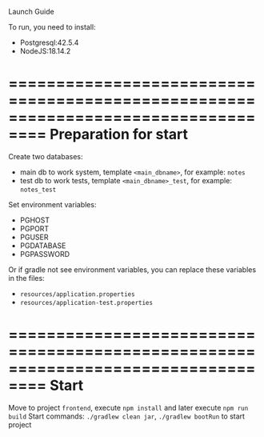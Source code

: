 Launch Guide

To run, you need to install:
 * Postgresql:42.5.4
 * NodeJS:18.14.2

==================================================================================
Preparation for start
==================================================================================
Create two databases:
 * main db to work system, template `<main_dbname>`, for example: `notes`
 * test db to work tests, template `<main_dbname>_test`, for example: `notes_test`

Set environment variables:
 * PGHOST
 * PGPORT
 * PGUSER
 * PGDATABASE
 * PGPASSWORD

Or if gradle not see environment variables, you can replace these variables in the files:
 * `resources/application.properties`
 * `resources/application-test.properties`

==================================================================================
Start
==================================================================================
Move to project `frontend`, execute `npm install` and later execute `npm run build`
Start commands: `./gradlew clean jar`, `./gradlew bootRun` to start project
